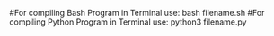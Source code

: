 #For compiling Bash Program in Terminal use: 
bash filename.sh
#For compiling Python Program in Terminal use: 
python3 filename.py
